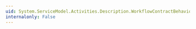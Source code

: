 ```yaml
---
uid: System.ServiceModel.Activities.Description.WorkflowContractBehaviorAttribute.ApplyClientBehavior(System.ServiceModel.Description.ContractDescription,System.ServiceModel.Description.ServiceEndpoint,System.ServiceModel.Dispatcher.ClientRuntime)
internalonly: False
---
```

